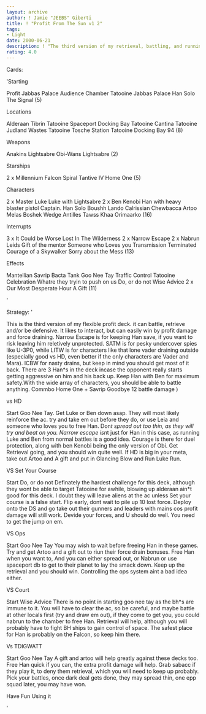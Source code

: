 ```yaml
---
layout: archive
author: ! Jamie "JEEBS" Giberti
title: ! "Profit From The Sun v1 2"
tags:
- Light
date: 2000-06-21
description: ! "The third version of my retrieval, battling, and running away profit :o)"
rating: 4.0
---
```

Cards: 

'Starting

Profit
Jabbas Palace Audience Chamber
Tatooine Jabbas Palace
Han Solo
The Signal (5)

Locations

Alderaan
Tibrin
Tatooine
 Spaceport Docking Bay
Tatooine Cantina
Tatooine Judland Wastes
Tatooine Tosche Station
Tatooine Docking Bay 94 (8)

Weapons

Anakins Lightsabre
Obi-Wans Lightsabre (2)

Starships

2 x Millennium Falcon
Spiral
Tantive IV
Home One (5)

Characters

2 x Master Luke
Luke with Lightsabre
2 x Ben Kenobi
Han with heavy blaster pistol
Captain. Han Solo
Boushh
Lando Calrissian
Chewbacca
Artoo
Melas
Boshek
Wedge Antilles
Tawss Khaa
Orimaarko (16)

Interrupts

3 x It Could be Worse
Lost In The Wilderness
2 x Narrow Escape
2 x Nabrun Leids
Gift of the mentor
Someone who Loves you
Transmission Terminated
Courage of a Skywalker
Sorry about the Mess (13)

Effects

Mantellian Savrip
Bacta Tank
Goo Nee Tay
Traffic Control
Tatooine Celebration
Whatre they tryin to push on us
Do, or do not
Wise Advice
2 x Our Most Desperate Hour
A Gift	(11)










































'

Strategy: '

This is the third version of my flexible profit deck. it can battle, retrieve and/or be defensive.
It likes to interact, but can easily win by profit damage and force draining.
Narrow Escape is for keeping Han save, if you want to risk leaving him reletively unprotected.
SATM is for pesky undercover spies like U-3P0, while LITW is for characters like that lone vader draining outside (especially good vs HD, even better if the only characters are Vader and Mara). ICBW for nasty drains, but keep in mind you should get most of it back. There are 3 Han*s in the deck incase the opponent really starts getting aggressive on him and his back up. Keep Han with Ben for maximum safety.With the wide array of characters, you should be able to battle anything.
Commbo Home One + Savrip Goodbye 12 battle damage )

vs HD

Start Goo Nee Tay. Get Luke or Ben down asap. They will most likely reinforce the ac. try and take em out before they do, or use Leia and someone who loves you to free Han. Don*t spread out too thin, as they will try and beat on you. Narrow escape isn*t just for Han in this case, as running Luke and Ben from normal battles is a good idea. Courage is there for duel protection, along with ben Kenobi being the only version of Obi. Get Retrieval going, and you should win quite well. If HD is big in your meta, take out Artoo and A gift and put in Glancing Blow and Run Luke Run.

VS Set Your Course

Start Do, or do not
Definately the hardest challenge for this deck, although they wont be able to target Tatooine for awhile, blowing up alderaan ain*t good for this deck. I doubt they will leave aliens at the ac unless Set your course is a false start. Flip early, dont wait to pile up 10 lost force. Deploy onto the DS and go take out their gunners and leaders with mains cos profit damage will still work. Devide your forces, and U should do well. You need to get the jump on em.

VS Ops

Start Goo Nee Tay
You may wish to wait before freeing Han in these games. Try and get Artoo and a gift out to riun their force drain bonuses. Free Han when you want to, And you can either spread out, or Nabrun or use spaceport db to get to their planet to lay the smack down. Keep up the retrieval and you should win. Controlling the ops system aint a bad idea either.

VS Court

Start Wise Advice
There is no point in starting goo nee tay as the bh*s are immune to it. You will have to clear the ac, so be careful, and maybe battle at other locals first (try and draw em out), if they come to get you, you could nabrun to the chamber to free Han. Retrieval will help, although you will probably have to fight BH ships to gain control of space. The safest place for Han is probably on the Falcon, so keep him there.

Vs TDIGWATT

Start Goo Nee Tay
A gift and artoo will help greatly against these decks too. Free Han quick if you can, the extra profit damage will help. Grab sabacc if they play it, to deny them retrieval, which you will need to keep up probably. Pick your battles, once dark deal gets done, they may spread thin, one epp squad later, you may have won.

Have Fun Using it









'